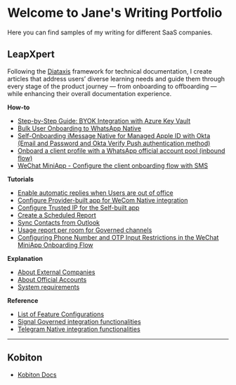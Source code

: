 
# Welcome to Jane's Writing Portfolio

Here you can find samples of my writing for different SaaS companies.

## LeapXpert
Following the [Diataxis](https://diataxis.fr/) framework for technical documentation, I create articles that address users’ diverse learning needs and guide them through every stage of the product journey — from onboarding to offboarding — while enhancing their overall documentation experience.
  
**How-to**
- [Step-by-Step Guide: BYOK Integration with Azure Key Vault](samples/byok-integration-with-azure-key-vault.md)
- [Bulk User Onboarding to WhatsApp Native](samples/whatsapp-native-bulk-onboarding.md)
- [Self-Onboarding iMessage Native for Managed Apple ID with Okta (Email and Password and Okta Verify Push authentication method)](samples/imessage-native-self-onboarding.md)
- [Onboard a client profile with a WhatsApp official account pool (inbound flow)](samples/whatsapp-official-account-inbound-flow.md)
- [WeChat MiniApp - Configure the client onboarding flow with SMS](samples/we-chat-client-onboarding-with-sms.md)

**Tutorials**
- [Enable automatic replies when Users are out of office](samples/enable-automatic-replies.md)
- [Configure Provider-built app for WeCom Native integration](samples/wecom-native-configure-provider-build-app.md)
- [Configure Trusted IP for the Self-built app](samples/wecom-native-configure-trusted-ip-for-self-build-app.md)
- [Create a Scheduled Report](samples/create-a-scheduled-report.md)
- [Sync Contacts from Outlook](samples/sync-contact-from-outlook.md)
- [Usage report per room for Governed channels](samples/usage-report-per-room-for-governed-channels.md)
- [Configuring Phone Number and OTP Input Restrictions in the WeChat MiniApp Onboarding Flow](samples/wechat-miniapp-otp-restriction-onboarding-flow.md)
  
**Explanation** 
- [About External Companies](samples/about-external-companies.md)
- [About Official Accounts](samples/about-official-accounts.md)
- [System requirements](samples/system-requirements.md)
  
**Reference**
- [List of Feature Configurations](samples/list-of-feature-configurations.md)
- [Signal Governed integration functionalities](samples/signal-governed-integration-functionalities.md)
- [Telegram Native integration functionalities](samples/telegram-native-integration-functionalities.md)
  
---
## Kobiton
- [Kobiton Docs](https://docs.kobiton.com/)

